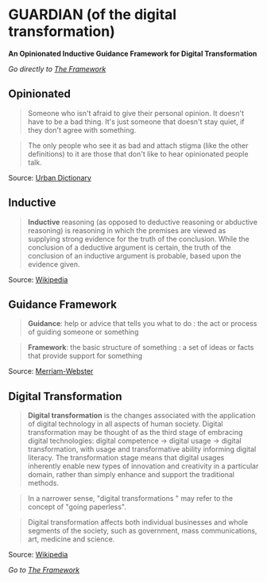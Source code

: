 # GUARDIAN (of the digital transformation)
**An Opinionated Inductive Guidance Framework for Digital Transformation**

*Go directly to [The Framework](https://LarsBarkman.github.io/guardian)*

## Opinionated
> Someone who isn't afraid to give their personal opinion. It doesn't have to be a bad thing. It's just someone that doesn't stay quiet, if they don't agree with something.

> The only people who see it as bad and attach stigma (like the other definitions) to it are those that don't like to hear opinionated people talk.

Source: [Urban Dictionary](http://www.urbandictionary.com/define.php?term=Opinionated)

## Inductive
> **Inductive** reasoning (as opposed to deductive reasoning or abductive reasoning) is reasoning in which the premises are viewed as supplying strong evidence for the truth of the conclusion. While the conclusion of a deductive argument is certain, the truth of the conclusion of an inductive argument is probable, based upon the evidence given.

Source: [Wikipedia](https://en.wikipedia.org/wiki/Inductive_reasoning)

## Guidance Framework
> **Guidance**: help or advice that tells you what to do : the act or process of guiding someone or something

> **Framework**: the basic structure of something : a set of ideas or facts that provide support for something

Source: [Merriam-Webster](http://www.merriam-webster.com/)

## Digital Transformation
> **Digital transformation** is the changes associated with the application of digital technology in all aspects of human society. Digital transformation may be thought of as the third stage of embracing digital technologies: digital competence → digital usage → digital transformation, with usage and transformative ability informing digital literacy. The transformation stage means that digital usages inherently enable new types of innovation and creativity in a particular domain, rather than simply enhance and support the traditional methods.

> In a narrower sense, "digital transformations " may refer to the concept of "going paperless".

> Digital transformation affects both individual businesses and whole segments of the society, such as government, mass communications, art, medicine and science.

Source: [Wikipedia](https://en.wikipedia.org/wiki/Digital_transformation)

*Go to [The Framework](https://LarsBarkman.github.io/guardian)*
